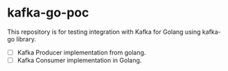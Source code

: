 # kafka-go-poc
This repository is for testing integration with Kafka for Golang using kafka-go library.
- [ ] Kafka Producer implementation from golang.
- [ ] Kafka Consumer implementation in Golang.
